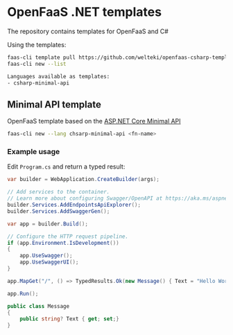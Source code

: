 # OpenFaaS .NET templates

The repository contains templates for OpenFaaS and C#

Using the templates:

```sh
faas-cli template pull https://github.com/welteki/openfaas-csharp-templates
faas-cli new --list

Languages available as templates:
- csharp-minimal-api
```

## Minimal API template

OpenFaaS template based on the [ASP.NET Core Minimal API](https://learn.microsoft.com/en-us/aspnet/core/fundamentals/minimal-apis?view=aspnetcore-8.0) 

```sh
faas-cli new --lang chsarp-minimal-api <fn-name>
```

### Example usage

Edit `Program.cs` and return a typed result:
```c#
var builder = WebApplication.CreateBuilder(args);

// Add services to the container.
// Learn more about configuring Swagger/OpenAPI at https://aka.ms/aspnetcore/swashbuckle
builder.Services.AddEndpointsApiExplorer();
builder.Services.AddSwaggerGen();

var app = builder.Build();

// Configure the HTTP request pipeline.
if (app.Environment.IsDevelopment())
{
    app.UseSwagger();
    app.UseSwaggerUI();
}

app.MapGet("/", () => TypedResults.Ok(new Message() { Text = "Hello World!!!" }));

app.Run();

public class Message
{
    public string? Text { get; set;}
}
```

